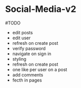 # Social-Media-v2

#TODO

- edit posts
- edit user
- refresh on create post
- verify password
- navigate on sign in
- styling
- refresh on create post
- one like per user on a post
- add comments
- fecth in pages
